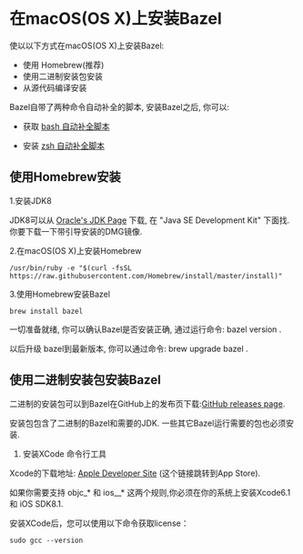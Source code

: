 # 在macOS\(OS X\)上安装Bazel

使以以下方式在macOS\(OS X\)上安装Bazel:

* 使用 Homebrew\(推荐\)
* 使用二进制安装包安装
* 从源代码编译安装

Bazel自带了两种命令自动补全的脚本, 安装Bazel之后, 你可以:

* 获取 [bash 自动补全脚本](/an-zhuang-bazel.md#bash-completion)

* 安装 [zsh 自动补全脚本](/an-zhuang-bazel.md#zsh-completion)

## 使用Homebrew安装

1.安装JDK8

JDK8可以从 [Oracle's JDK Page](http://www.oracle.com/technetwork/java/javase/downloads/jdk8-downloads-2133151.html) 下载,  在 "Java SE Development Kit" 下面找.   你要下载一下带引导安装的DMG镜像.

2.在macOS\(OS X\)上安装Homebrew

`/usr/bin/ruby -e "$(curl -fsSL https://raw.githubusercontent.com/Homebrew/install/master/install)"`

3.使用Homebrew安装Bazel

```
brew install bazel
```

一切准备就绪, 你可以确认Bazel是否安装正确, 通过运行命令: bazel version .

以后升级 bazel到最新版本, 你可以通过命令: brew upgrade bazel .

## 使用二进制安装包安装Bazel

二进制的安装包可以到Bazel在GitHub上的发布页下载:[GitHub releases page](https://github.com/bazelbuild/bazel/releases).

安装包包含了二进制的Bazel和需要的JDK. 一些其它Bazel运行需要的包也必须安装.

1. 安装XCode 命令行工具

Xcode的下载地址: [Apple Developer Site](https://developer.apple.com/xcode/downloads/) \(这个链接跳转到App Store\).

如果你需要支持 objc_\* 和  ios_\_\*  这两个规则,你必须在你的系统上安装Xcode6.1 和 iOS SDK8.1.

安装XCode后，您可以使用以下命令获取license：

```
sudo gcc --version
```



